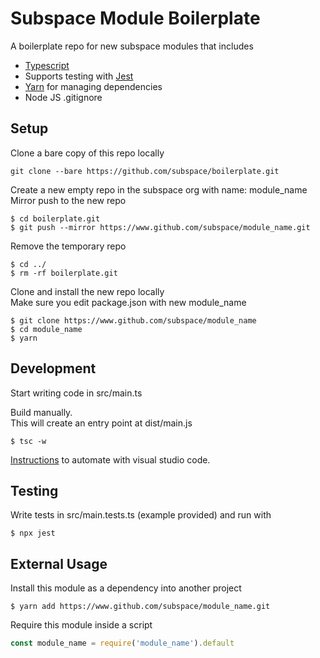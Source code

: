 # Subspace Module Boilerplate

A boilerplate repo for new subspace modules that includes

* [Typescript](https://www.typescriptlang.org/index.html)
* Supports testing with [Jest](https://jestjs.io/)
* [Yarn](https://yarnpkg.com/en/) for managing dependencies
* Node JS .gitignore

## Setup

Clone a bare copy of this repo locally

```
git clone --bare https://github.com/subspace/boilerplate.git
```

Create a new empty repo in the subspace org with name: module_name  
Mirror push to the new repo

```
$ cd boilerplate.git
$ git push --mirror https://www.github.com/subspace/module_name.git
```

Remove the temporary repo 
```
$ cd ../
$ rm -rf boilerplate.git
```

Clone and install the new repo locally   
Make sure you edit package.json with new module_name

```
$ git clone https://www.github.com/subspace/module_name
$ cd module_name
$ yarn
```

## Development

Start writing code in src/main.ts

Build manually.  
This will create an entry point at dist/main.js
 
```
$ tsc -w
```

[Instructions](https://code.visualstudio.com/docs/languages/typescript#_step-2-run-the-typescript-build) to automate with visual studio code.

## Testing

Write tests in src/main.tests.ts (example provided) and run with

```
$ npx jest
```

## External Usage

Install this module as a dependency into another project

```
$ yarn add https://www.github.com/subspace/module_name.git
```

Require this module inside a script

```javascript
const module_name = require('module_name').default
```
